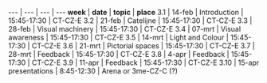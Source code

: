 

--- | --- | --- | ---
**week** | **date**	| **topic** | **place**
3.1 | 14-feb | Introduction | 15:45-17:30 | CT-CZ-E
3.2 | 21-feb | Catelijne | 15:45-17:30 | CT-CZ-E
3.3 | 28-feb | Visual machinery | 15:45-17:30 | CT-CZ-E
3.4 | 07-mrt | Visual awareness | 15:45-17:30 | CT-CZ-E
3.5 | 14-mrt | Light and Colour | 15:45-17:30 | CT-CZ-E
3.6 | 21-mrt | Pictorial spaces | 15:45-17:30 | CT-CZ-E
3.7 | 28-mrt | Feedback	 | 15:45-17:30 | CT-CZ-E
3.8 | 4-apr | Feedback	 | 15:45-17:30 | CT-CZ-E
3.9 | 11-apr | Feedback	 | 15:45-17:30 | CT-CZ-E
3.10 | 15-apr	presentations | 8:45-12:30 | Arena or 3me-CZ-C (?)

